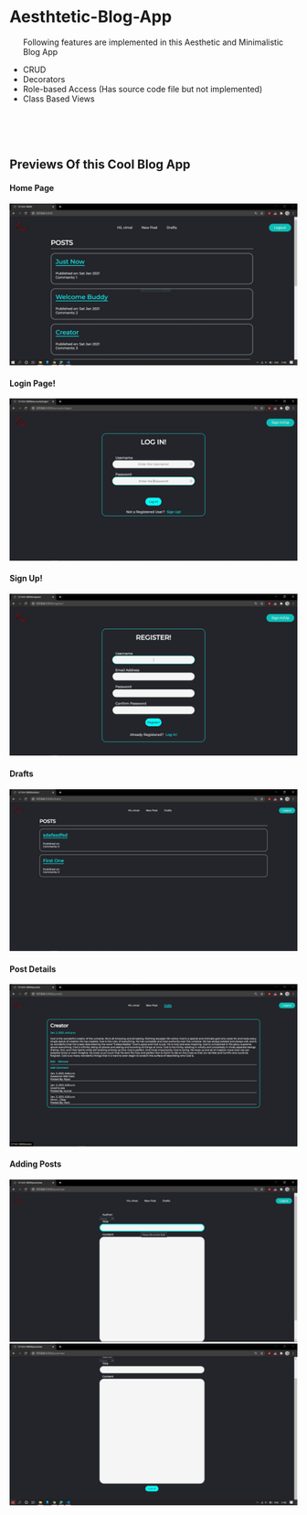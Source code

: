 # Aesthtetic-Blog-App


<ul>
<p> Following features are implemented in this Aesthetic and Minimalistic Blog App </p>
<li>CRUD</li>
<li>Decorators</li>
<li>Role-based Access (Has source code file but not implemented)</li>
<li>Class Based Views</li>
</ul>
<br>
<br>
<br>
<h2>Previews Of this Cool Blog App</h1>
<h4>Home Page</h4>
<img src="Preview_snaps/Post.JPG">
<h4>Login Page!</h4>
<img src="Preview_snaps/Login.JPG">
<h4>Sign Up!</h4>
<img src="Preview_snaps/SignUp.JPG">
<h4>Drafts</h4>
<img src="Preview_snaps/Drafts.JPG">
<h4>Post Details</h4>
<img src="Preview_snaps/Post_Detail.JPG">
<h4>Adding Posts</h4>
<img src="Preview_snaps/NewPost.JPG">
<img src="Preview_snaps/NewPost2.JPG">
